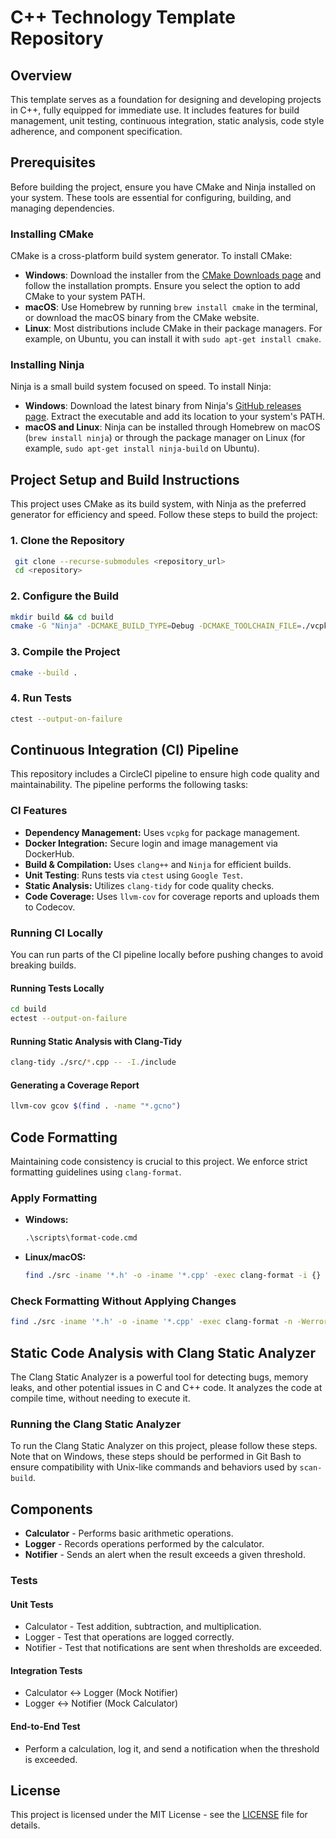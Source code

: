 # **C++ Technology Template Repository**

## Overview
This template serves as a foundation for designing and developing projects in C++, fully equipped for immediate use. It includes features for build management, unit testing, continuous integration, static analysis, code style adherence, and component specification.

## Prerequisites
Before building the project, ensure you have CMake and Ninja installed on your system. These tools are essential for configuring, building, and managing dependencies.

### Installing CMake
CMake is a cross-platform build system generator. To install CMake:

- **Windows**: Download the installer from the [CMake Downloads page](https://cmake.org/download/) and follow the installation prompts. Ensure you select the option to add CMake to your system PATH.
- **macOS**: Use Homebrew by running `brew install cmake` in the terminal, or download the macOS binary from the CMake website.
- **Linux**: Most distributions include CMake in their package managers. For example, on Ubuntu, you can install it with `sudo apt-get install cmake`.

### Installing Ninja
Ninja is a small build system focused on speed. To install Ninja:

- **Windows**: Download the latest binary from Ninja's [GitHub releases page](https://github.com/ninja-build/ninja/releases). Extract the executable and add its location to your system's PATH.
- **macOS and Linux**: Ninja can be installed through Homebrew on macOS (`brew install ninja`) or through the package manager on Linux (for example, `sudo apt-get install ninja-build` on Ubuntu).

## Project Setup and Build Instructions
This project uses CMake as its build system, with Ninja as the preferred generator for efficiency and speed. Follow these steps to build the project:

### 1. Clone the Repository
```sh
 git clone --recurse-submodules <repository_url>
 cd <repository>
```

### 2. Configure the Build
```sh
mkdir build && cd build
cmake -G "Ninja" -DCMAKE_BUILD_TYPE=Debug -DCMAKE_TOOLCHAIN_FILE=./vcpkg/scripts/buildsystems/vcpkg.cmake ..
```

### 3. Compile the Project
```sh
cmake --build .
```

### 4. Run Tests
```sh
ctest --output-on-failure
```

## Continuous Integration (CI) Pipeline
This repository includes a CircleCI pipeline to ensure high code quality and maintainability. The pipeline performs the following tasks:

### CI Features
- **Dependency Management:** Uses `vcpkg` for package management.
- **Docker Integration:** Secure login and image management via DockerHub.
- **Build & Compilation:** Uses `clang++` and `Ninja` for efficient builds.
- **Unit Testing**: Runs tests via `ctest` using `Google Test`.
- **Static Analysis:** Utilizes `clang-tidy` for code quality checks.
- **Code Coverage:** Uses `llvm-cov` for coverage reports and uploads them to Codecov.

### Running CI Locally
You can run parts of the CI pipeline locally before pushing changes to avoid breaking builds.

#### Running Tests Locally
```sh
cd build
ectest --output-on-failure
```

#### Running Static Analysis with Clang-Tidy
```sh
clang-tidy ./src/*.cpp -- -I./include
```

#### Generating a Coverage Report
```sh
llvm-cov gcov $(find . -name "*.gcno")
```

## Code Formatting
Maintaining code consistency is crucial to this project. We enforce strict formatting guidelines using `clang-format`.

### Apply Formatting
- **Windows:**
  ```cmd
  .\scripts\format-code.cmd
  ```
- **Linux/macOS:**
  ```sh
  find ./src -iname '*.h' -o -iname '*.cpp' -exec clang-format -i {} +
  ```

### Check Formatting Without Applying Changes
```sh
find ./src -iname '*.h' -o -iname '*.cpp' -exec clang-format -n -Werror {} +
```

## Static Code Analysis with Clang Static Analyzer
 
 The Clang Static Analyzer is a powerful tool for detecting bugs, memory leaks, and other potential issues in C and C++ code. It analyzes the code at compile time, without needing to execute it.
 
 ### Running the Clang Static Analyzer
 
 To run the Clang Static Analyzer on this project, please follow these steps. Note that on Windows, these steps should be performed in Git Bash to ensure compatibility with Unix-like commands and behaviors used by `scan-build`.
 
## Components
- **Calculator** - Performs basic arithmetic operations.
- **Logger** - Records operations performed by the calculator.
- **Notifier** - Sends an alert when the result exceeds a given threshold.

### Tests
#### Unit Tests
- Calculator - Test addition, subtraction, and multiplication.
- Logger - Test that operations are logged correctly.
- Notifier - Test that notifications are sent when thresholds are exceeded.

#### Integration Tests
- Calculator ↔ Logger (Mock Notifier)
- Logger ↔ Notifier (Mock Calculator)

#### End-to-End Test
- Perform a calculation, log it, and send a notification when the threshold is exceeded.

## License
This project is licensed under the MIT License - see the [LICENSE](LICENSE) file for details.

